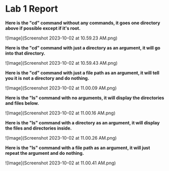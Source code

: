 # Lab 1 Report

**Here is the "cd" command without any commands, it goes one directory above if possible except if it's root.**

![Image](Screenshot 2023-10-02 at 10.59.23 AM.png)

**Here is the "cd" command with just a directory as an argument, it will go into that directory.**

![Image](Screenshot 2023-10-02 at 10.59.43 AM.png)

**Here is the "cd" command with just a file path as an argument, it will tell you it is not a directory and do nothing.**

![Image](Screenshot 2023-10-02 at 11.00.09 AM.png)

**Here is the "ls" command with no arguments, it will display the directories and files below.**

![Image](Screenshot 2023-10-02 at 11.00.16 AM.png)

**Here is the "ls" command with a directory as an argument, it will display the files and directories inside.**

![Image](Screenshot 2023-10-02 at 11.00.26 AM.png)

**Here is the "ls" command with a file path as an argument, it will just repeat the argument and do nothing.**

![Image](Screenshot 2023-10-02 at 11.00.41 AM.png)


